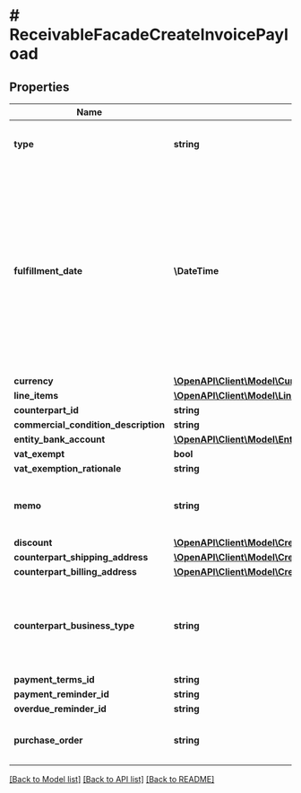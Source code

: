 # # ReceivableFacadeCreateInvoicePayload

## Properties

Name | Type | Description | Notes
------------ | ------------- | ------------- | -------------
**type** | **string** | The type of the document uploaded. |
**fulfillment_date** | **\DateTime** | The date when the goods are shipped or the service is provided.  If omitted, defaults to the invoice issue date, and the value is automatically set when the invoice status changes to &#x60;issued&#x60;. | [optional]
**currency** | [**\OpenAPI\Client\Model\CurrencyEnum**](CurrencyEnum.md) |  |
**line_items** | [**\OpenAPI\Client\Model\LineItem[]**](LineItem.md) |  |
**counterpart_id** | **string** |  |
**commercial_condition_description** | **string** |  | [optional]
**entity_bank_account** | [**\OpenAPI\Client\Model\EntityBankAccountRequest**](EntityBankAccountRequest.md) |  | [optional]
**vat_exempt** | **bool** |  | [optional]
**vat_exemption_rationale** | **string** |  | [optional]
**memo** | **string** | A note with additional information for a receivable | [optional]
**discount** | [**\OpenAPI\Client\Model\CreditNoteResponsePayloadDiscount**](CreditNoteResponsePayloadDiscount.md) |  | [optional]
**counterpart_shipping_address** | [**\OpenAPI\Client\Model\CreditNoteResponsePayloadCounterpartShippingAddress**](CreditNoteResponsePayloadCounterpartShippingAddress.md) |  | [optional]
**counterpart_billing_address** | [**\OpenAPI\Client\Model\CreditNoteResponsePayloadCounterpartBillingAddress**](CreditNoteResponsePayloadCounterpartBillingAddress.md) |  | [optional]
**counterpart_business_type** | **string** | Different types of companies for different countries, ex. GmbH, SAS, SNC, etc. | [optional]
**payment_terms_id** | **string** |  | [optional]
**payment_reminder_id** | **string** |  | [optional]
**overdue_reminder_id** | **string** |  | [optional]
**purchase_order** | **string** | Contain purchase order number. | [optional]

[[Back to Model list]](../../README.md#models) [[Back to API list]](../../README.md#endpoints) [[Back to README]](../../README.md)
